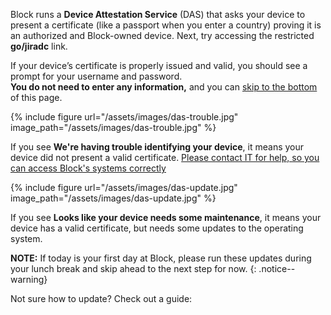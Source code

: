 Block runs a __Device Attestation Service__ (DAS) that asks your device to present a certificate (like a passport when you enter a country) proving it is an authorized and Block-owned device. Next, try accessing the restricted __go/jiradc__ link.

If your device’s certificate is properly issued and valid, you should see a prompt for your username and password.  
__You do not need to enter any information,__ and you can [skip to the bottom](#done) of this page.

{% include figure url="/assets/images/das-trouble.jpg" image_path="/assets/images/das-trouble.jpg" %}

If you see __We're having trouble identifying your device__, it means your device did not present a valid certificate. [Please contact IT for help, so you can access Block's systems correctly](/help)

{% include figure url="/assets/images/das-update.jpg" image_path="/assets/images/das-update.jpg" %}

If you see __Looks like your device needs some maintenance__, it means your device has a valid certificate, but needs some updates to the operating system. 

__NOTE:__ If today is your first day at Block, please run these updates during your lunch break and skip ahead to the next step for now.
{: .notice--warning}

Not sure how to update? Check out a guide:
